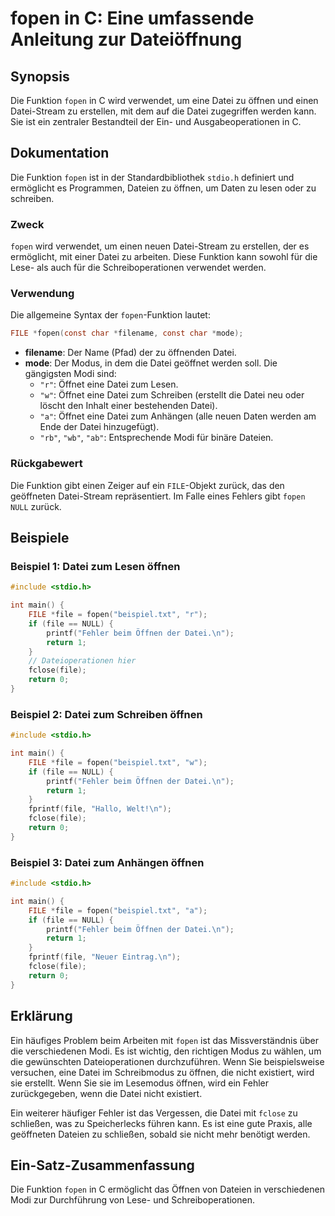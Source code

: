<!--
Meta Description: # fopen in C: Eine umfassende Anleitung zur Dateiöffnung ## Synopsis Die Funktion `fopen` in C wird verwendet, um eine Datei zu öffnen und einen Datei...
Meta Keywords: datei, die, file, fopen, öffnen
-->

# fopen in C: Eine umfassende Anleitung zur Dateiöffnung

## Synopsis
Die Funktion `fopen` in C wird verwendet, um eine Datei zu öffnen und einen Datei-Stream zu erstellen, mit dem auf die Datei zugegriffen werden kann. Sie ist ein zentraler Bestandteil der Ein- und Ausgabeoperationen in C.

## Dokumentation
Die Funktion `fopen` ist in der Standardbibliothek `stdio.h` definiert und ermöglicht es Programmen, Dateien zu öffnen, um Daten zu lesen oder zu schreiben. 

### Zweck
`fopen` wird verwendet, um einen neuen Datei-Stream zu erstellen, der es ermöglicht, mit einer Datei zu arbeiten. Diese Funktion kann sowohl für die Lese- als auch für die Schreiboperationen verwendet werden.

### Verwendung
Die allgemeine Syntax der `fopen`-Funktion lautet:

```c
FILE *fopen(const char *filename, const char *mode);
```

- **filename**: Der Name (Pfad) der zu öffnenden Datei.
- **mode**: Der Modus, in dem die Datei geöffnet werden soll. Die gängigsten Modi sind:
  - `"r"`: Öffnet eine Datei zum Lesen.
  - `"w"`: Öffnet eine Datei zum Schreiben (erstellt die Datei neu oder löscht den Inhalt einer bestehenden Datei).
  - `"a"`: Öffnet eine Datei zum Anhängen (alle neuen Daten werden am Ende der Datei hinzugefügt).
  - `"rb"`, `"wb"`, `"ab"`: Entsprechende Modi für binäre Dateien.

### Rückgabewert
Die Funktion gibt einen Zeiger auf ein `FILE`-Objekt zurück, das den geöffneten Datei-Stream repräsentiert. Im Falle eines Fehlers gibt `fopen` `NULL` zurück.

## Beispiele

### Beispiel 1: Datei zum Lesen öffnen
```c
#include <stdio.h>

int main() {
    FILE *file = fopen("beispiel.txt", "r");
    if (file == NULL) {
        printf("Fehler beim Öffnen der Datei.\n");
        return 1;
    }
    // Dateioperationen hier
    fclose(file);
    return 0;
}
```

### Beispiel 2: Datei zum Schreiben öffnen
```c
#include <stdio.h>

int main() {
    FILE *file = fopen("beispiel.txt", "w");
    if (file == NULL) {
        printf("Fehler beim Öffnen der Datei.\n");
        return 1;
    }
    fprintf(file, "Hallo, Welt!\n");
    fclose(file);
    return 0;
}
```

### Beispiel 3: Datei zum Anhängen öffnen
```c
#include <stdio.h>

int main() {
    FILE *file = fopen("beispiel.txt", "a");
    if (file == NULL) {
        printf("Fehler beim Öffnen der Datei.\n");
        return 1;
    }
    fprintf(file, "Neuer Eintrag.\n");
    fclose(file);
    return 0;
}
```

## Erklärung
Ein häufiges Problem beim Arbeiten mit `fopen` ist das Missverständnis über die verschiedenen Modi. Es ist wichtig, den richtigen Modus zu wählen, um die gewünschten Dateioperationen durchzuführen. Wenn Sie beispielsweise versuchen, eine Datei im Schreibmodus zu öffnen, die nicht existiert, wird sie erstellt. Wenn Sie sie im Lesemodus öffnen, wird ein Fehler zurückgegeben, wenn die Datei nicht existiert.

Ein weiterer häufiger Fehler ist das Vergessen, die Datei mit `fclose` zu schließen, was zu Speicherlecks führen kann. Es ist eine gute Praxis, alle geöffneten Dateien zu schließen, sobald sie nicht mehr benötigt werden.

## Ein-Satz-Zusammenfassung
Die Funktion `fopen` in C ermöglicht das Öffnen von Dateien in verschiedenen Modi zur Durchführung von Lese- und Schreiboperationen.